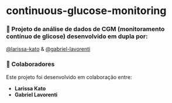 # continuous-glucose-monitoring

### 📂 Projeto de análise de dados de CGM (monitoramento contínuo de glicose) desenvolvido em dupla por:
[@larissa-kato](https://github.com/larissa-kato) & [@gabriel-lavorenti](https://github.com/gabriel-lavorenti)

### 👥 Colaboradores
Este projeto foi desenvolvido em colaboração entre:
- **Larissa Kato**
- **Gabriel Lavorenti**
